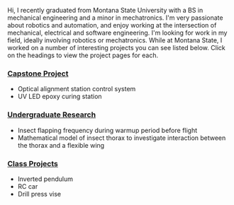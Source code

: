 Hi, I recently graduated from Montana State University with a BS in mechanical engineering and a minor in mechatronics. I'm very passionate about robotics and automation, and enjoy working at the intersection of mechanical, electrical and software engineering. I'm looking for work in my field, ideally involving robotics or mechatronics. While at Montana State, I worked on a number of interesting projects you can see listed below. Click on the headings to view the project pages for each.

### [Capstone Project](Rocket_Simulation/Rocket_Simulation.md)
  - Optical alignment station control system
  - UV LED epoxy curing station

### [Undergraduate Research](Rocket_Simulation/Rocket_Simulation.md)
  - Insect flapping frequency during warmup period before flight
  - Mathematical model of insect thorax to investigate interaction between the thorax and a flexible wing

### [Class Projects](Rocket_Simulation/Rocket_Simulation.md)
  - Inverted pendulum
  - RC car
  - Drill press vise
